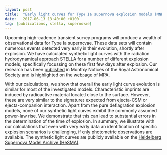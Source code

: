 ```yaml
---
layout: post
title:  "Early light curves for Type Ia supernova explosion models (MNRAS paper and MPA research highlight)"
date:   2017-06-13 13:40:00 +0100
tag: [publications, stella, supernovae]
---
```


Upcoming high-cadence transient survey programs will produce a wealth of
observational data for Type Ia supernovae. These data sets will contain
numerous events detected very early in their evolution, shortly after
explosion. We have calculated synthetic light curves with the radiation
hydrodynamical approach STELLA for a number of different explosion models,
specifically focussing on these first few days after explosion. Our research
has been [published][Noebauer2017mnras] in Monthly Notices of the Royal
Astronomical Society and is highlighted on the [webpage][Noebauer2017mpa] of
MPA.

With our calculations, we show that overall the early light curve evolution is
similar for most of the investigated models. Characteristic imprints are
induced by radioactive material located close to the surface. However, these
are very similar to the signatures expected from ejecta-CSM or ejecta-companion
interaction. Apart from the pure deflagration explosion models, none of our
synthetic light curves exhibit the commonly assumed power-law rise. We
demonstrate that this can lead to substantial errors in the determination of
the time of explosion. In summary, we illustrate with our calculations that
even with very early data an identification of specific explosion scenarios is
challenging, if only photometric observations are available. The synthetic
light curves are publicly available on the 
[Heidelberg Supernova Model Archive (HeSMA)][hesma].

- - - 

[Noebauer2017mnras]: https://academic.oup.com/mnras/article-abstract/472/3/2787/4082243/Early-light-curves-for-Type-Ia-supernova-explosion?redirectedFrom=fulltext
[Noebauer2017mpa]: http://www.mpa-garching.mpg.de/479073/hl201710
[hesma]: https://hesma.h-its.org/
